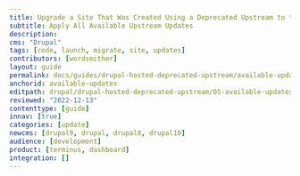 ```yaml
---
title: Upgrade a Site That Was Created Using a Deprecated Upstream to the Latest Version of Drupal
subtitle: Apply All Available Upstream Updates
description: 
cms: "Drupal"
tags: [code, launch, migrate, site, updates]
contributors: [wordsmither]
layout: guide
permalink: docs/guides/drupal-hosted-deprecated-upstream/available-updates
anchorid: available-updates
editpath: drupal/drupal-hosted-deprecated-upstream/05-available-updates.md
reviewed: "2022-12-13"
contenttype: [guide]
innav: [true]
categories: [update]
newcms: [drupal9, drupal, drupal8, drupal10]
audience: [development]
product: [terminus, dashboard]
integration: []
---
```


<Partial file="drupal-apply-upstream-updates-drupal-recommended.md" />